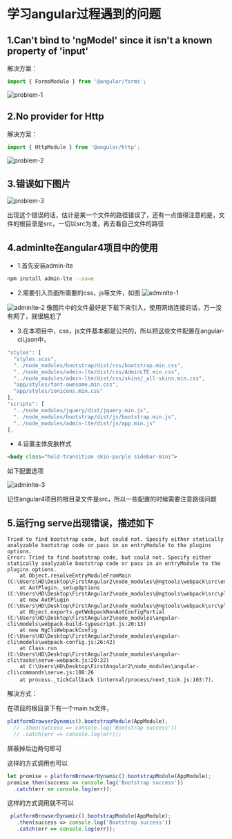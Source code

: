 # 学习angular过程遇到的问题

## 1.Can't bind to 'ngModel' since it isn't a known property of 'input'

解决方案：
```js
import { FormsModule } from '@angular/forms';
```
![problem-1](/study/Angular/problem/problem-1.png)

## 2.No provider for Http 

解决方案：
```js
import { HttpModule } from '@angular/http';
```
![problem-2](/study/Angular/problem/problem-2.png)

## 3.错误如下图片

![problem-3](/study/Angular/problem/problem-3.png)

出现这个错误的话，估计是某一个文件的路径错误了，还有一点值得注意的是，文件的根目录是src，一切以src为准，再去看自己文件的路径

## 4.adminlte在angular4项目中的使用
- 1.首先安装admin-lte
```bash
npm install admin-lte --save
```

- 2.需要引入页面所需要的css，js等文件，如图
![adminlte-1](/study/Angular/problem/adminlte-1.png)

![adminlte-2](/study/Angular/problem/adminlte-2.png)
像图片中的文件最好是下载下来引入，使用网络连接的话，万一没有网了，就很尴尬了

- 3.在本项目中，css，js文件基本都是公共的，所以把这些文件配置在angular-cli.json中，
```js
"styles": [
  "styles.scss",
  "../node_modules/bootstrap/dist/css/bootstrap.min.css",
  "../node_modules/admin-lte/dist/css/AdminLTE.min.css",
  "../node_modules/admin-lte/dist/css/skins/_all-skins.min.css",
  "app/styles/font-awesome.min.css",
  "app/styles/ionicons.min.css"
],
"scripts": [
  "../node_modules/jquery/dist/jquery.min.js",
  "../node_modules/bootstrap/dist/js/bootstrap.min.js",
  "../node_modules/admin-lte/dist/js/app.min.js"
],
```
- 4.设置主体皮肤样式
```html
<body class="hold-transition skin-purple sidebar-mini">
```
如下配置选项

![adminlte-3](/study/Angular/problem/adminlte-3.png)

记住angular4项目的根目录文件是src，所以一些配置的时候需要注意路径问题

## 5.运行ng serve出现错误，描述如下
```error
Tried to find bootstrap code, but could not. Specify either statically analyzable bootstrap code or pass in an entryModule to the plugins options.
Error: Tried to find bootstrap code, but could not. Specify either statically analyzable bootstrap code or pass in an entryModule to the plugins options.
    at Object.resolveEntryModuleFromMain (C:\Users\HD\Desktop\FirstAngular2\node_modules\@ngtools\webpack\src\entry_resolver.js:121:15)
    at AotPlugin._setupOptions (C:\Users\HD\Desktop\FirstAngular2\node_modules\@ngtools\webpack\src\plugin.js:158:54)
    at new AotPlugin (C:\Users\HD\Desktop\FirstAngular2\node_modules\@ngtools\webpack\src\plugin.js:17:14)
    at Object.exports.getWebpackNonAotConfigPartial (C:\Users\HD\Desktop\FirstAngular2\node_modules\angular-cli\models\webpack-build-typescript.js:20:13)
    at new NgCliWebpackConfig (C:\Users\HD\Desktop\FirstAngular2\node_modules\angular-cli\models\webpack-config.js:26:42)
    at Class.run (C:\Users\HD\Desktop\FirstAngular2\node_modules\angular-cli\tasks\serve-webpack.js:20:22)
    at C:\Users\HD\Desktop\FirstAngular2\node_modules\angular-cli\commands\serve.js:108:26
    at process._tickCallback (internal/process/next_tick.js:103:7)、
```
解决方式：

在项目的根目录下有一个main.ts文件，
```js
platformBrowserDynamic().bootstrapModule(AppModule);
  // .then(success => console.log('Bootstrap success'))
  // .catch(err => console.log(err));
```
屏蔽掉后边两句即可


这样的方式调用也可以
```js
let promise = platformBrowserDynamic().bootstrapModule(AppModule);
promise.then(success => console.log('Bootstrap success'))
  .catch(err => console.log(err));
```

这样的方式调用就不可以
```js
 platformBrowserDynamic().bootstrapModule(AppModule);
   .then(success => console.log('Bootstrap success'))
   .catch(err => console.log(err));
```